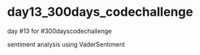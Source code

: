 # day13_300days_codechallenge
day #13 for #300dayscodechallenge

sentiment analysis using VaderSentiment
